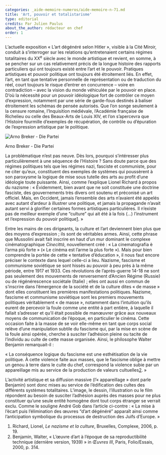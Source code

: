 ```yaml
---
categories: _aide-memoire-numeros/aide-memoire-n-71.md
title: 'Art, pouvoir et totalistarisme'
type: editorial
credits: Par Julien Paulus
about_the_author: rédacteur en chef
order: 1
---
```

L’actuelle exposition « L’art dégénéré selon Hitler », visible à la Cité Miroir, conduit à s’interroger sur les relations qu’entretenaient certains régimes totalitaires du XX<sup>e</sup> siècle avec le monde artistique et revient, en somme, à se pencher sur un cas relativement précis de la longue histoire des rapports particuliers qui ont toujours existé entre l’art et le pouvoir. Pratiques artistiques et pouvoir politique ont toujours été étroitement liés. En effet, l’art, en tant que tentative personnelle de représentation ou de traduction du réel, court toujours le risque d’entrer en concurrence – voire en contradiction – avec la vision du monde véhiculée par le pouvoir en place. D’où la nécessité pour un pouvoir idéologique fort de contrôler ce moyen d’expression, notamment par une série de garde-fous destinés à baliser étroitement les schémas de pensée autorisés. Que l’on songe seulement à la censure romaine, l’Inquisition médiévale, l’Académie française de Richelieu ou celle des Beaux-Arts de Louis XIV, et l’on s’apercevra que l’Histoire fourmille d’exemples de récupération, de contrôle ou d’épuration de l’expression artistique par le politique.

![](/assets/uploads/am71_p.1_arnobreker_diepartei.jpg "Arno Breker - Die Partei")

<span class="img-copyright">Arno Breker - Die Partei</span>

La problématique n’est pas neuve. Dès lors, pourquoi s’intéresser plus particulièrement à une séquence de l’Histoire ? Sans doute parce que des régimes politiques tels que les régimes nazi, fasciste et communiste, pour ne citer qu’eux, constituent des exemples de systèmes qui poussèrent à son paroxysme la logique de mise sous tutelle des arts au profit d’une idéologie toute puissante. Ainsi, comme l’explique Lionel Richard à propos du nazisme : « Évidemment, bien avant que ne soit constituée une doctrine fasciste, des gouvernements très divers ont soutenu et préconisé un art officiel. Mais, en Occident, jamais l’ensemble des arts n’avaient été appelés avec autant d’ardeur à illustrer une politique, et jamais la propagande n’avait autant servi à glorifier certaines formes artistiques particulières. Il n’existe pas de meilleur exemple d’une “culture” qui ait été à la fois (…) l’instrument et l’expression du pouvoir politique[1](#footnote-1). »

Entre les mains de ces dirigeants, la culture et l’art deviennent bien plus que des moyens d’expression ; ils sont de véritables armes. Ainsi, cette phrase que Mussolini avait fait inscrire en haut d’un mur dominant le complexe cinématographique _Cinecittá_, nouvellement créé : « La cinematografia è l’arma più forte » (« Le cinéma est l’arme la plus forte »). Mais pour bien comprendre la portée de cette « tentative d’éducation », il nous faut encore préciser le contexte dans lequel celle-ci a lieu. Nazisme, fascisme et communisme soviétique se sont hissés au pouvoir à peu près à la même période, entre 1917 et 1933. Ces révolutions de l’après-guerre 14-18 ne sont pas seulement des mouvements de renversement d’Ancien Régime (Russie) ou de régénérescence sociétale (Italie) ; elles ont aussi en commun de s’inscrire dans l’émergence de la société et de la culture dites « de masse » dont elles constituent les premières manifestations politiques. Nazisme, fascisme et communisme soviétique sont les premiers mouvements politiques véritablement « de masse », notamment dans l’intuition qu’ils eurent de percevoir la foule comme une entité à part entière, à laquelle il fallait s’adresser et qu’il était possible de manœuvrer grâce aux nouveaux moyens de communication de l’époque, en particulier le cinéma. Cette occasion faite à la masse de se voir elle-même en tant que corps social relève d’une manipulation subtile du fascisme qui, par la mise en scène de la foule ainsi opérée, cherche à susciter l’adhésion pleine ou tacite de l’individu au culte de cette masse organisée. Ainsi, le philosophe Walter Benjamin remarquait-il :

« La conséquence logique du fascisme est une esthétisation de la vie politique. À cette violence faite aux masses, que le fascisme oblige à mettre un genou à terre dans le culte du chef, correspond la violence subie par un appareillage mis au service de la production de valeurs cultuelles[2](#footnote-2). »

L’activité artistique et sa diffusion massive (l’« appareillage » dont parle Benjamin) sont donc mises au service de l’édification des cultes des différents systèmes totalitaires. L’image, le dessin, l’illustration ou le film répondent au besoin de susciter l’adhésion auprès des masses pour ne plus constituer qu’une seule entité homogène dont tout corps étranger se verrait exclu. Comme le souligne André Gob dans l’article ci-contre : « La mise à l’écart puis l’élimination des œuvres “d’art dégénéré” apparaît ainsi comme l’anticipation symbolique du processus de destruction des Juifs d’Europe. »

1. Richard, Lionel, _Le nazisme et la culture_, Bruxelles, Complexe, 2006, p. 19.
2. Benjamin, Walter, « L’œuvre d’art à l’époque de sa reproductibilité technique (dernière version, 1939) » in _Œuvres III_, Paris, Folio/Essais, 2000, p. 314.
